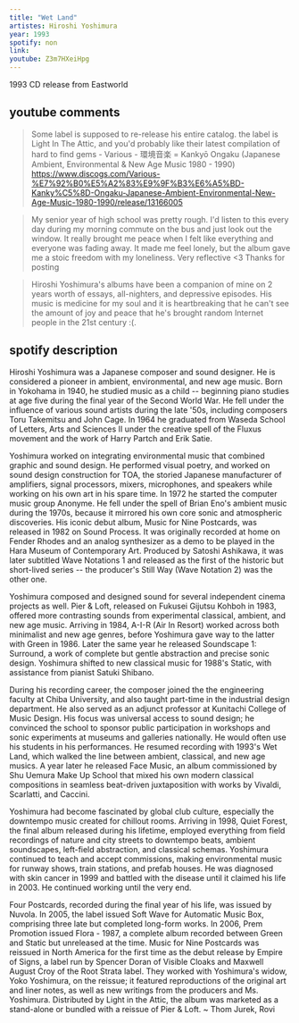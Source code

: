 ```yaml
---
title: "Wet Land"
artistes: Hiroshi Yoshimura
year: 1993
spotify: non
link:
youtube: Z3m7HXeiHpg
---
```


<!--more-->

1993 CD release from Eastworld

## youtube comments

> Some label is supposed to re-release his entire catalog. the label is Light In The Attic, and you'd probably like their latest compilation of hard to find gems - Various - 環境音楽 = Kankyō Ongaku (Japanese Ambient, Environmental & New Age Music 1980 - 1990) https://www.discogs.com/Various-%E7%92%B0%E5%A2%83%E9%9F%B3%E6%A5%BD-Kanky%C5%8D-Ongaku-Japanese-Ambient-Environmental-New-Age-Music-1980-1990/release/13166005

> My senior year of high school was pretty rough. I'd listen to this every day during my morning commute on the bus and just look out the window. It really brought me peace when I felt like everything and everyone was fading away. It made me feel lonely, but the album gave me a stoic freedom with my loneliness. Very reflective <3 Thanks for posting

> Hiroshi Yoshimura's albums have been a companion of mine on 2 years worth of essays, all-nighters, and depressive episodes. His music is medicine for my soul and it is heartbreaking that he can't see the amount of joy and peace that he's brought random Internet people in the 21st century :(.

## spotify description

Hiroshi Yoshimura was a Japanese composer and sound designer. He is considered a pioneer in ambient, environmental, and new age music. Born in Yokohama in 1940, he studied music as a child -- beginning piano studies at age five during the final year of the Second World War. He fell under the influence of various sound artists during the late '50s, including composers Toru Takemitsu and John Cage. In 1964 he graduated from Waseda School of Letters, Arts and Sciences II under the creative spell of the Fluxus movement and the work of Harry Partch and Erik Satie. 

Yoshimura worked on integrating environmental music that combined graphic and sound design. He performed visual poetry, and worked on sound design construction for TOA, the storied Japanese manufacturer of amplifiers, signal processors, mixers, microphones, and speakers while working on his own art in his spare time. In 1972 he started the computer music group Anonyme. He fell under the spell of Brian Eno's ambient music during the 1970s, because it mirrored his own core sonic and atmospheric discoveries. His iconic debut album, Music for Nine Postcards, was released in 1982 on Sound Process. It was originally recorded at home on Fender Rhodes and an analog synthesizer as a demo to be played in the Hara Museum of Contemporary Art. Produced by Satoshi Ashikawa, it was later subtitled Wave Notations 1 and released as the first of the historic but short-lived series -- the producer's Still Way (Wave Notation 2) was the other one. 

Yoshimura composed and designed sound for several independent cinema projects as well. Pier & Loft, released on Fukusei Gijutsu Kohboh in 1983, offered more contrasting sounds from experimental classical, ambient, and new age music. Arriving in 1984, A-I-R (Air In Resort) worked across both minimalist and new age genres, before Yoshimura gave way to the latter with Green in 1986. Later the same year he released Soundscape 1: Surround, a work of complete but gentle abstraction and precise sonic design. Yoshimura shifted to new classical music for 1988's Static, with assistance from pianist Satuki Shibano. 

During his recording career, the composer joined the the engineering faculty at Chiba University, and also taught part-time in the industrial design department. He also served as an adjunct professor at Kunitachi College of Music Design. His focus was universal access to sound design; he convinced the school to sponsor public participation in workshops and sonic experiments at museums and galleries nationally. He would often use his students in his performances. He resumed recording with 1993's Wet Land, which walked the line between ambient, classical, and new age musics. A year later he released Face Music, an album commissioned by Shu Uemura Make Up School that mixed his own modern classical compositions in seamless beat-driven juxtaposition with works by Vivaldi, Scarlatti, and Caccini. 

Yoshimura had become fascinated by global club culture, especially the downtempo music created for chillout rooms. Arriving in 1998, Quiet Forest, the final album released during his lifetime, employed everything from field recordings of nature and city streets to downtempo beats, ambient soundscapes, left-field abstraction, and classical schemas. Yoshimura continued to teach and accept commissions, making environmental music for runway shows, train stations, and prefab houses. He was diagnosed with skin cancer in 1999 and battled with the disease until it claimed his life in 2003. He continued working until the very end. 

Four Postcards, recorded during the final year of his life, was issued by Nuvola. In 2005, the label issued Soft Wave for Automatic Music Box, comprising three late but completed long-form works. In 2006, Prem Promotion issued Flora - 1987, a complete album recorded between Green and Static but unreleased at the time. Music for Nine Postcards was reissued in North America for the first time as the debut release by Empire of Signs, a label run by Spencer Doran of Visible Cloaks and Maxwell August Croy of the Root Strata label. They worked with Yoshimura's widow, Yoko Yoshimura, on the reissue; it featured reproductions of the original art and liner notes, as well as new writings from the producers and Ms. Yoshimura. Distributed by Light in the Attic, the album was marketed as a stand-alone or bundled with a reissue of Pier & Loft. ~ Thom Jurek, Rovi
